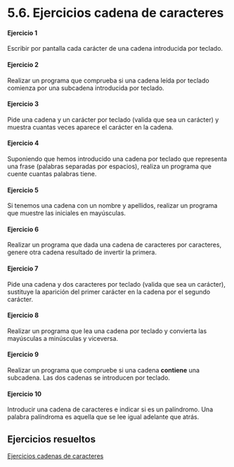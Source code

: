 # 5.6. Ejercicios cadena de caracteres

#### Ejercicio 1

Escribir por pantalla cada carácter de una cadena introducida por teclado.

#### Ejercicio 2

Realizar un programa que comprueba si una cadena leída por teclado comienza por una subcadena introducida por teclado.

#### Ejercicio 3

Pide una cadena y un carácter por teclado (valida que sea un carácter) y muestra cuantas veces aparece el carácter en la cadena.

#### Ejercicio 4

Suponiendo que hemos introducido una cadena por teclado que representa una frase (palabras separadas por espacios), realiza un programa que cuente cuantas palabras tiene.

#### Ejercicio 5

Si tenemos una cadena con un nombre y apellidos, realizar un programa que muestre las iniciales en mayúsculas.

#### Ejercicio 6

Realizar un programa que dada una cadena de caracteres por caracteres, genere otra cadena resultado de invertir la primera.

#### Ejercicio 7

Pide una cadena y dos caracteres por teclado (valida que sea un carácter), sustituye la aparición del primer carácter en la cadena por el segundo carácter.

#### Ejercicio 8

Realizar un programa que lea una cadena por teclado y convierta las mayúsculas a minúsculas y viceversa.

#### Ejercicio 9

Realizar un programa que compruebe si una cadena **contiene** una subcadena. Las dos cadenas se introducen por teclado.

#### Ejercicio 10

Introducir una cadena de caracteres e indicar si es un palíndromo. Una palabra palíndroma es aquella que se lee igual adelante que atrás.

## Ejercicios resueltos

[Ejercicios cadenas de caracteres](../../ejercicios/cadenas/)
